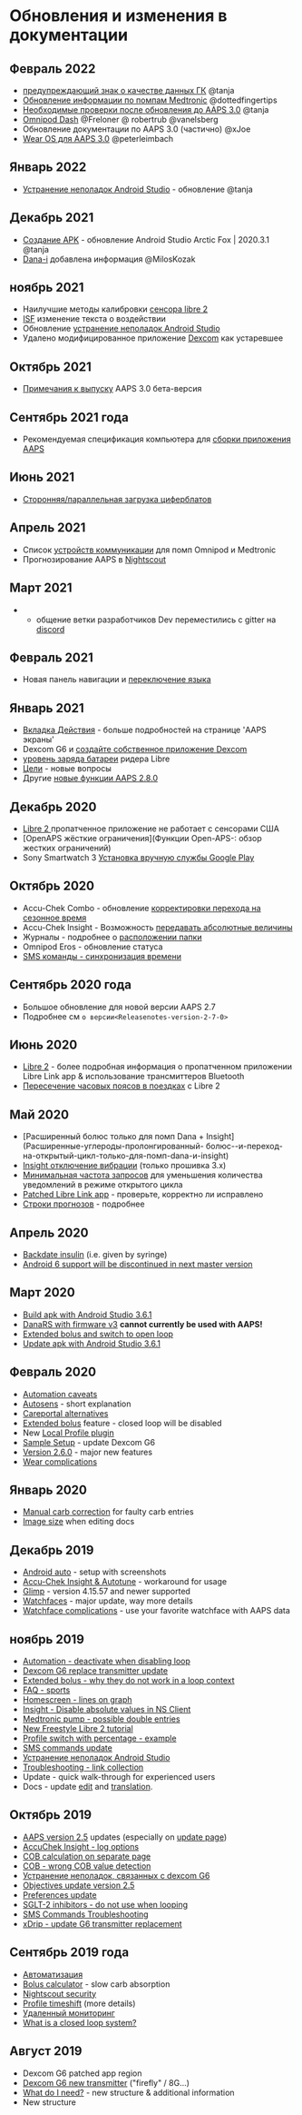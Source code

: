 # Обновления и изменения в документации

## Февраль 2022

- [предупреждающий знак о качестве данных ГК](Screenshots-bg-warning-sign) @tanja
- [Обновление информации по помпам Medtronic](../Configuration/MedtronicPump.md) @dottedfingertips
- [Необходимые проверки после обновления до AAPS 3.0](../Installing-AndroidAPS/update3_0.md) @tanja
- [Omnipod Dash](../Configuration/OmnipodDASH.md) @Freloner @ robertrub @vanelsberg
- Обновление документации по AAPS 3.0 (частично) @xJoe
- [Wear OS для AAPS 3.0](../Configuration/Watchfaces.md) @peterleimbach

## Январь 2022

- [Устранение неполадок Android Studio](../Installing-AndroidAPS/troubleshooting_androidstudio.md) - обновление @tanja

## Декабрь 2021

- [Создание APK](../Installing-AndroidAPS/Building-APK.md) - обновление Android Studio Arctic Fox | 2020.3.1 @tanja
- [Dana-i](../Configuration/DanaRS-Insulin-Pump.md) добавлена информация @MilosKozak

## ноябрь 2021

- Наилучшие методы калибровки [сенсора libre 2 ](Libre2-best-practices-for-calibrating-a-libre-2-sensor)
- [ISF](FAQ-impact) изменение текста о воздействии
- Обновление [ устранение неполадок Android Studio ](../Installing-AndroidAPS/troubleshooting_androidstudio.md)
- Удалено модифицированное приложение [Dexcom](../Hardware/DexcomG6.md) как устаревшее

## Октябрь 2021

- [Примечания к выпуску](../Installing-AndroidAPS/Releasenotes.md) AAPS 3.0 бета-версия

## Сентябрь 2021 года

- Рекомендуемая спецификация компьютера для [сборки приложения AAPS ](Building-APK-recommended-specification-of-computer-for-building-apk-file)

## Июнь 2021

- [Сторонняя/параллельная загрузка циферблатов](../Configuration/Watchfaces.md)

## Апрель 2021

- Список [устройств коммуникации](module-additional-communication-device) для помп Omnipod и Medtronic
- Прогнозирование AAPS в [Nightscout](Nightscout-manual-nightscout-setup)

## Март 2021

- * общение ветки разработчиков Dev переместились с gitter на [discord](https://discord.gg/4fQUWHZ4Mw)

## Февраль 2021

- Новая панель навигации и [переключение языка](../changelanguage.md)

## Январь 2021

- [Вкладка Действия](Screenshots-action-tab) - больше подробностей на странице 'AAPS экраны'
- Dexcom G6 и [создайте собственное приложение Dexcom](DexcomG6-if-using-g6-with-build-your-own-dexcom-app)
- [уровень заряда батареи](Screenshots-sensor-level-battery) ридера Libre
- [Цели](Objectives-objective-3-prove-your-knowledge) - новые вопросы
- Другие [новые функции AAPS 2.8.0 ](Releasenotes-version-2-8-0)

## Декабрь 2020

- [Libre 2 ](../Hardware/Libre2.md) пропатченное приложение не работает с сенсорами США
- [OpenAPS жёсткие ограничения](Функции Open-APS-: обзор жестких ограничений)
- Sony Smartwatch 3 [Установка вручную службы Google Play](../Usage/SonySW3.md)

## Октябрь 2020

- Accu-Chek Combo - обновление [корректировки перехода на сезонное время](Timezone-traveling-time-adjustment-daylight-savings-time-dst)
- Accu-Chek Insight - Возможность [передавать абсолютные величины](Accu-Chek-Insight-Pump-settings-in-aaps)
- Журналы - подробнее о [расположении папки](../Usage/Accessing-logfiles.md)
- Omnipod Eros - обновление статуса
- [SMS команды - синхронизация времени](../Children/SMS-Commands.md)

## Сентябрь 2020 года

- Большое обновление для новой версии AAPS 2.7
- Подробнее см `о версии<Releasenotes-version-2-7-0>`

## Июнь 2020

- [Libre 2](../Hardware/Libre2.md) - более подробная информация о пропатченном приложении Libre Link app & использование трансмиттеров Bluetooth
- [Пересечение часовых поясов в поездках](../Usage/Timezone-traveling.md) с Libre 2

## Май 2020

- [Расширенный болюс только для помп Dana + Insight](Расширенные-углероды-пролонгированный- болюс--и-переход-на-открытый-цикл-только-для-помп-dana-и-insight)
- [Insight отключение вибрации](Accu-Chek-Insight-Pump-vibration) (только прошивка 3.x)
- [Минимальная частота запросов](Preferences-minimal-request-change) для уменьшения количества уведомлений в режиме открытого цикла
- [Patched Libre Link app](Libre2-step-1-build-your-own-patched-librelink-app) - проверьте, корректно ли исправлено
- [Строки прогнозов](Screenshots-prediction-lines) - подробнее

## Апрель 2020

- [Backdate insulin](CPbefore26-carbs-bolus) (i.e. given by syringe)
- [Android 6 support will be discontinued in next master version](../Module/module-phone)

## Март 2020

- [Build apk with Android Studio 3.6.1](../Installing-AndroidAPS/Building-APK.md)
- [DanaRS with firmware v3](../Configuration/DanaRS-Insulin-Pump.md) **cannot currently be used with AAPS!**
- [Extended bolus and switch to open loop](Extended-Carbs-extended-bolus-and-switch-to-open-loop-dana-and-insight-pump-only)
- [Update apk with Android Studio 3.6.1](../Installing-AndroidAPS/Update-to-new-version.md)

## Февраль 2020

- [Automation caveats](Automation-good-practice-caveats)
- [Autosens](Open-APS-features-autosens) - short explanation
- [Careportal alternatives](../Usage/CPbefore26.md)
- [Extended bolus](Extended-Carbs-extended-bolus-and-switch-to-open-loop-dana-and-insight-pump-only) feature - closed loop will be disabled
- New [Local Profile plugin](Config-Builder-local-profile)
- [Sample Setup](../Getting-Started/Sample-Setup.md) - update Dexcom G6
- [Version 2.6.0](Releasenotes-version-2-6-0) - major new features
- [Wear complications](../Configuration/Watchfaces.md)

## Январь 2020

- [Manual carb correction](Screenshots-carb-correction) for faulty carb entries
- [Image size](make-a-PR-image-size) when editing docs

## Декабрь 2019

- [Android auto](../Usage/Android-auto.md) - setup with screenshots
- [Accu-Chek Insight & Autotune](Accu-Chek-Insight-Pump-settings-in-aaps) - workaround for usage
- [Glimp](Config-Builder-bg-source) - version 4.15.57 and newer supported
- [Watchfaces](../Configuration/Watchfaces.md) - major update, way more details
- [Watchface complications](Watchfaces-complications) - use your favorite watchface with AAPS data

## ноябрь 2019

- [Automation - deactivate when disabling loop](Automation-important-note)
- [Dexcom G6 replace transmitter update](xdrip-replace-transmitter)
- [Extended bolus - why they do not work in a loop context](Extended-Carbs-extended-bolus-and-switch-to-open-loop-dana-and-insight-pump-only)
- [FAQ - sports](FAQ-sports)
- [Homescreen - lines on graph](Screenshots-section-f-main-graph)
- [Insight - Disable absolute values in NS Client](Accu-Chek-Insight-Pump-settings-in-aaps)
- [Medtronic pump - possible double entries](../Configuration/MedtronicPump.md)
- [New Freestyle Libre 2 tutorial](../Hardware/Libre2.md)
- [Profile switch with percentage - example](../Usage/Profiles.md)
- [SMS commands update](../Children/SMS-Commands.md)
- [Устранение неполадок Android Studio](../Installing-AndroidAPS/troubleshooting_androidstudio.md)
- [Troubleshooting - link collection](../Usage/troubleshooting.md)
- Update - quick walk-through for experienced users
- Docs - update [edit](make-a-PR-code-syntax) and [translation](translations#translation-of-the-documentation).

## Октябрь 2019

- [AAPS version 2.5](Releasenotes-version-2-5-0) updates (especially on [update page](Update-to-new-version.md))
- [AccuChek Insight - log options](Accu-Chek-Insight-Pump-settings-in-aaps)
- [COB calculation on separate page](../Usage/COB-calculation.md)
- [COB - wrong COB value detection](COB-calculation-detection-of-wrong-cob-values)
- [Устранение неполадок, связанных с dexcom G6](DexcomG6-dexcom-g6-specific-troubleshooting)
- [Objectives update version 2.5](../Usage/Objectives.md)
- [Preferences update](../Configuration/Preferences.md)
- [SGLT-2 inhibitors - do not use when looping](module-no-use-of-sglt-2-inhibitors)
- [SMS Commands Troubleshooting](SMS-Commands-troubleshooting)
- [xDrip - update G6 transmitter replacement](xdrip-replace-transmitter)

## Сентябрь 2019 года

- [Автоматизация](../Usage/Automation.md)
- [Bolus calculator](Screenshots-wrong-cob-detection) - slow carb absorption
- [Nightscout security](Nightscout-security-considerations)
- [Profile timeshift](Profiles-time-shift) (more details)
- [Удаленный мониторинг](../Children/Children.md)
- [What is a closed loop system?](../Getting-Started/ClosedLoop.md)

## Август 2019

- Dexcom G6 patched app region
- [Dexcom G6 new transmitter](xdrip-connect-g6-transmitter-for-the-first-time) ("firefly" / 8G...)
- [What do I need?](index-what-do-i-need) - new structure & additional information
- New structure
